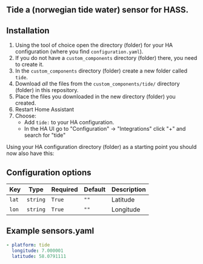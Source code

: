 ## Tide a (norwegian tide water) sensor for HASS.


## Installation

1. Using the tool of choice open the directory (folder) for your HA configuration (where you find `configuration.yaml`).
2. If you do not have a `custom_components` directory (folder) there, you need to create it.
3. In the `custom_components` directory (folder) create a new folder called `tide`.
4. Download _all_ the files from the `custom_components/tide/` directory (folder) in this repository.
5. Place the files you downloaded in the new directory (folder) you created.
6. Restart Home Assistant
7. Choose:
   - Add `tide:` to your HA configuration.
   - In the HA UI go to "Configuration" -> "Integrations" click "+" and search for "tide"

Using your HA configuration directory (folder) as a starting point you should now also have this:


## Configuration options
Key | Type | Required | Default | Description
-- | -- | -- | -- | --
`lat` | `string` | `True` | `""` | Latitude
`lon` | `string` | `True` | `""` | Longitude


## Example sensors.yaml
````yaml
- platform: tide
  longitude: 7.000001
  latitude: 58.0791111
````

